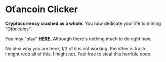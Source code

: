 # Oťancoin Clicker

**Cryptocurrency crashed as a whole.** You now dedicate your life to mining *"Oťancoins"*.

You may "play" [**HERE.** ](http://clicker.otan.cz)Although there´s nothing much to do right now.

No idea why you are here, 1/2 of it is not working, the other is trash.  
I might redo all of this, I might not. Feel free to steal this horrible code.
